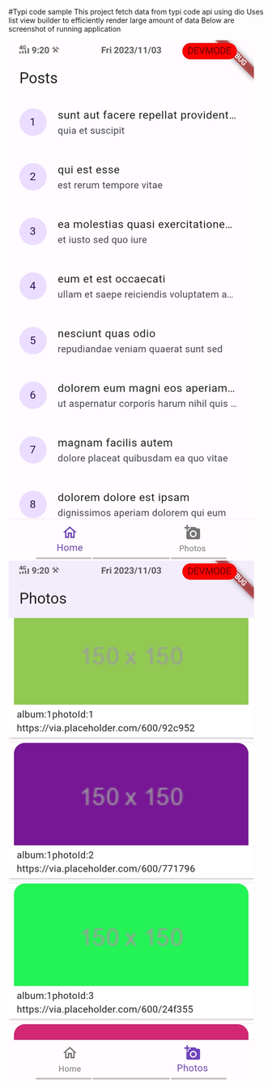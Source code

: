 
#Typi code sample
This project fetch data from typi code api using dio
Uses list view builder to efficiently render large amount of data
Below are screenshot of running application 

![alt text](https://github.com/vaishali-mukati/typi_code_sample/blob/405fd3e35c16c9869bc71461dc53c85a23914524/screenshots/Screenshot_20231103_212031.jpg)
![alt text](https://github.com/vaishali-mukati/typi_code_sample/blob/405fd3e35c16c9869bc71461dc53c85a23914524/screenshots/Screenshot_20231103_212038.jpg)